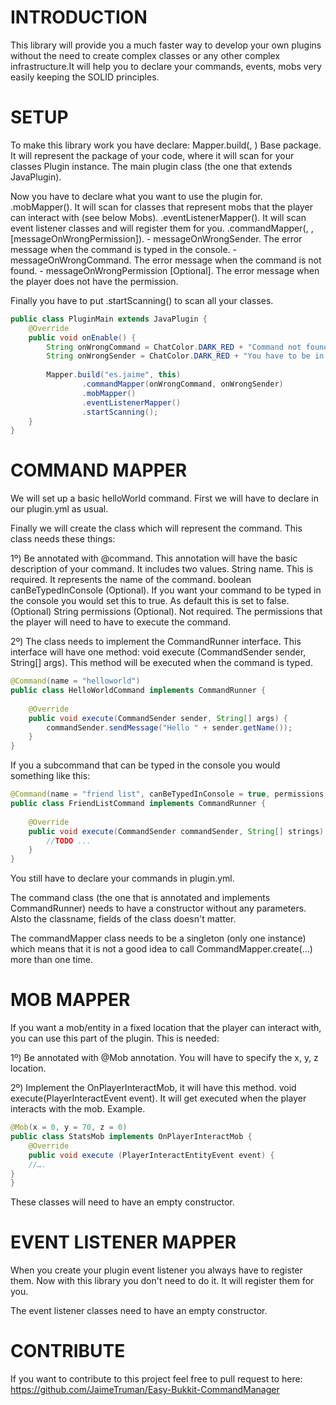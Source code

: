 
# INTRODUCTION
 
This library will provide you a much faster way to develop your own plugins without the need to create complex classes or any other complex infrastructure.It will help you to declare your commands, events, mobs very easily keeping the SOLID principles.
 
# SETUP
 
To make this library work you have declare: Mapper.build(<base package>, <plugin instance>)
Base package. It will represent the package of your code, where it will scan for your classes
Plugin instance. The main plugin class (the one that extends JavaPlugin).
 
Now you have to declare what you want to use the plugin for. 
  .mobMapper(). It will scan for classes that represent mobs that the player can interact with (see below Mobs).
  .eventListenerMapper(). It will scan event listener classes and will register them for you.
  .commandMapper(<messageOnWrongSender>, <messageOnWrongCommand>, [messageOnWrongPermission]).
    - messageOnWrongSender. The error message when the command is typed in the console.
    - messageOnWrongCommand. The error message when the command is not found.
    - messageOnWrongPermission [Optional]. The error message when the player does not have the permission.
 
Finally you have to put .startScanning() to scan all your classes.
 
```java
public class PluginMain extends JavaPlugin {
    @Override
    public void onEnable() {
        String onWrongCommand = ChatColor.DARK_RED + "Command not found";
        String onWrongSender = ChatColor.DARK_RED + "You have to be in the server";
 
        Mapper.build("es.jaime", this)
                .commandMapper(onWrongCommand, onWrongSender)
                .mobMapper()
                .eventListenerMapper()
                .startScanning();
    }
}
``` 
 
# COMMAND MAPPER

We will set up a basic helloWorld command. First we will have to declare in our plugin.yml as usual.
 
Finally we will create the class which will represent the command. This class needs these things:
 
1º)  Be annotated with @command. This annotation will have the basic description of your command. It includes two values.
  String name. This is required. It represents the name of the command. 
  boolean canBeTypedInConsole (Optional). If you want your command to be typed in the console you would set this to true. As default this is set to false.
  (Optional) String permissions (Optional). Not required. The permissions that the player will need to have to execute the command.

2º)  The class needs to implement the CommandRunner interface. This interface will have one method: void execute (CommandSender sender, String[] args). This method will be executed when the command is typed.
 
```java
@Command(name = "helloworld")
public class HelloWorldCommand implements CommandRunner {
 
	@Override
	public void execute(CommandSender sender, String[] args) {
        commandSender.sendMessage("Hello " + sender.getName());
	}
}
```
 
If you a subcommand that can be typed in the console you would something like this:
 
```java
@Command(name = "friend list", canBeTypedInConsole = true, permissions = "bukkit.broadcast.user")
public class FriendListCommand implements CommandRunner {
 
	@Override
	public void execute(CommandSender commandSender, String[] strings) {
        //TODO ...
	}
}
``` 
 
You still have to declare your commands in plugin.yml.
 
The command class (the one that is annotated and implements CommandRunner) needs to have a constructor without any parameters. Alsto the classname, fields of the class doesn't matter.
 
The commandMapper class needs to be a singleton (only one instance) which means that it is not a good idea to call CommandMapper.create(...) more than one time.
 
 
# MOB MAPPER
 
If you want a mob/entity in a fixed location that the player can interact with, you can use this part of the plugin. This is needed:
 
  1º) Be annotated with  @Mob annotation. You will have to specify the x, y, z location.
 
  2º) Implement the OnPlayerInteractMob, it will have this method. void execute(PlayerInteractEvent event). It will get executed when the player interacts with the mob. Example.
 
```java
@Mob(x = 0, y = 70, z = 0)
public class StatsMob implements OnPlayerInteractMob {
	@Override
	public void execute (PlayerInteractEntityEvent event) {
	//….
}
}
```
 
These classes will need to have an empty constructor. 
 
# EVENT LISTENER MAPPER
 
When you create your plugin event listener you always have to register them. Now with this library you don't need to do it. It will register them for you. 
 
The event listener classes need to have an empty constructor.
 
 
# CONTRIBUTE
 
If you want to contribute to this project feel free to pull request to here: https://github.com/JaimeTruman/Easy-Bukkit-CommandManager
